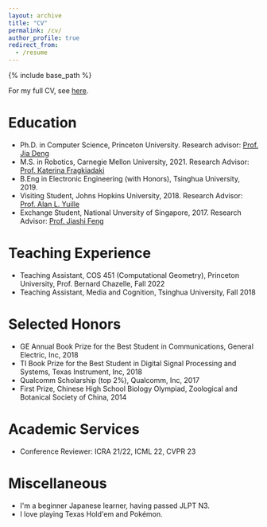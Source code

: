 ```yaml
---
layout: archive
title: "CV"
permalink: /cv/
author_profile: true
redirect_from:
  - /resume
---
```


{% include base_path %}

For my full CV, see [here](http://zuoym15.github.io/files/Yiming_Zuo_CV.pdf).

Education
======

* Ph.D. in Computer Science, Princeton University. Research advisor: [Prof. Jia Deng](https://www.cs.princeton.edu/~jiadeng/)
* M.S. in Robotics, Carnegie Mellon University, 2021. Research Advisor: [Prof. Katerina Fragkiadaki](https://www.cs.cmu.edu/~katef/)
* B.Eng in Electronic Engineering (with Honors), Tsinghua University, 2019.
* Visiting Student, Johns Hopkins University, 2018. Research Advisor: [Prof. Alan L. Yuille](http://www.cs.jhu.edu/~ayuille/)
* Exchange Student, National Unversity of Singapore, 2017. Research Advisor: [Prof. Jiashi Feng](https://sites.google.com/site/jshfeng/)

Teaching Experience
======

* Teaching Assistant, COS 451 (Computational Geometry), Princeton University, Prof. Bernard Chazelle, Fall 2022
* Teaching Assistant, Media and Cognition, Tsinghua University, Fall 2018


Selected Honors
======

* GE Annual Book Prize for the Best Student in Communications, General Electric, Inc, 2018
*	TI Book Prize for the Best Student in Digital Signal Processing and Systems, Texas Instrument, Inc, 2018
* Qualcomm Scholarship (top 2%), Qualcomm, Inc, 2017
* First Prize, Chinese High School Biology Olympiad, Zoological and Botanical Society of China, 2014

Academic Services
======

* Conference Reviewer: ICRA 21/22, ICML 22, CVPR 23

Miscellaneous
======

* I'm a beginner Japanese learner, having passed JLPT N3.
* I love playing Texas Hold'em and Pokémon.

<!-- Work experience
======
* Summer 2015: Research Assistant
  * Github University
  * Duties included: Tagging issues
  * Supervisor: Professor Git

* Fall 2015: Research Assistant
  * Github University
  * Duties included: Merging pull requests
  * Supervisor: Professor Hub -->


  
<!-- Skills
======
* Skill 1
* Skill 2
  * Sub-skill 2.1
  * Sub-skill 2.2
  * Sub-skill 2.3
* Skill 3

Publications
======
  <ul>{% for post in site.publications %}
    {% include archive-single-cv.html %}
  {% endfor %}</ul>
  
Talks
======
  <ul>{% for post in site.talks %}
    {% include archive-single-talk-cv.html %}
  {% endfor %}</ul>
  
Teaching
======
  <ul>{% for post in site.teaching %}
    {% include archive-single-cv.html %}
  {% endfor %}</ul>
  
Service and leadership
======
* Currently signed in to 43 different slack teams -->
